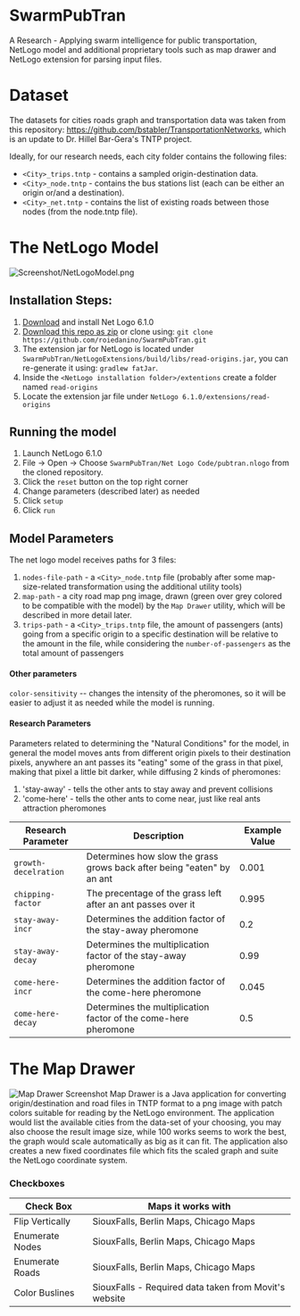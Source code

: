 # SwarmPubTran
A Research - Applying swarm intelligence for public transportation, NetLogo model and additional proprietary tools such as map drawer and NetLogo extension for parsing input files.

# Dataset
The datasets for cities roads graph and transportation data was taken from this repository: https://github.com/bstabler/TransportationNetworks, 
which is an update to Dr. Hillel Bar-Gera's TNTP project.

Ideally, for our research needs, each city folder contains the following files:

* `<City>_trips.tntp` - contains a sampled origin-destination data.
* `<City>_node.tntp` - contains the bus stations list (each can be either an origin or/and a destination).
* `<City>_net.tntp` - contains the list of existing roads between those nodes (from the node.tntp file).


# The NetLogo Model
![Screenshot/NetLogoModel.png](https://github.com/roiedanino/SwarmPubTran/blob/master/Screenshots/Net%20Logo%20Model.png)
## Installation Steps: 
1. [Download](https://ccl.northwestern.edu/netlogo/6.1.0/) and install Net Logo 6.1.0
2. [Download this repo as zip](https://github.com/roiedanino/SwarmPubTran/archive/master.zip) or clone using: `git clone https://github.com/roiedanino/SwarmPubTran.git`
3. The extension jar for NetLogo is located under `SwarmPubTran/NetLogoExtensions/build/libs/read-origins.jar`, you can re-generate it using: `gradlew fatJar`.
4. Inside the `<NetLogo installation folder>/extentions` create a folder named `read-origins`
5. Locate the extension jar file under `NetLogo 6.1.0/extensions/read-origins`

## Running the model
1. Launch NetLogo 6.1.0
2. File -> Open -> Choose `SwarmPubTran/Net Logo Code/pubtran.nlogo` from the cloned repository.
3. Click the `reset` button on the top right corner
4. Change parameters (described later) as needed
5. Click `setup`
6. Click `run`

## Model Parameters
The net logo model receives paths for 3 files:

1. `nodes-file-path` - a `<City>_node.tntp` file (probably after some map-size-related transformation using the additional utility tools)
2. `map-path` - a city road map png image, drawn (green over grey colored to be compatible with the model) by the `Map Drawer` utility, which will be described in more detail later.
3. `trips-path` - a `<City>_trips.tntp` file, the amount of passengers (ants) going from a specific origin to a specific destination will be relative to the amount in the file, 
while considering the `number-of-passengers` as the total amount of passengers

#### Other parameters
`color-sensitivity` -- changes the intensity of the pheromones, so it will be easier to adjust it as needed while the model is running. 

#### Research Parameters
Parameters related to determining the "Natural Conditions" for the model, in general the model moves ants from different origin pixels to their destination pixels,
anywhere an ant passes its "eating" some of the grass in that pixel, making that pixel a little bit darker, while diffusing 2 kinds of pheromones:
1. 'stay-away' - tells the other ants to stay away and prevent collisions
2. 'come-here' - tells the other ants to come near, just like real ants attraction pheromones

Research Parameter | Description | Example Value
--- | --- | --- |
`growth-decelration` | Determines how slow the grass grows back after being "eaten" by an ant | 0.001
`chipping-factor` |  The precentage of the grass left after an ant passes over it | 0.995
`stay-away-incr` | Determines the addition factor of the stay-away pheromone | 0.2
`stay-away-decay` | Determines the multiplication factor of the stay-away pheromone | 0.99
`come-here-incr` | Determines the addition factor of the come-here pheromone | 0.045
`come-here-decay` | Determines the multiplication factor of the come-here pheromone | 0.5


# The Map Drawer
![Map Drawer Screenshot](https://github.com/roiedanino/SwarmPubTran/blob/master/Screenshots/MapDrawerScale.png)
Map Drawer is a Java application for converting origin/destination and road files in TNTP format to a png image with patch colors suitable for reading by the NetLogo environment.
The application would list the available cities from the data-set of your choosing, you may also choose the result image size, while 100 works seems to work the best, the graph would scale automatically as big as it can fit. The application also creates a new fixed coordinates file which fits the scaled graph and suite the NetLogo coordinate system.
### Checkboxes
Check Box | Maps it works with
--- | --- |
Flip Vertically | SiouxFalls, Berlin Maps, Chicago Maps
Enumerate Nodes | SiouxFalls, Berlin Maps, Chicago Maps
Enumerate Roads | SiouxFalls, Berlin Maps, Chicago Maps
Color Buslines | SiouxFalls - Required data taken from Movit's website
